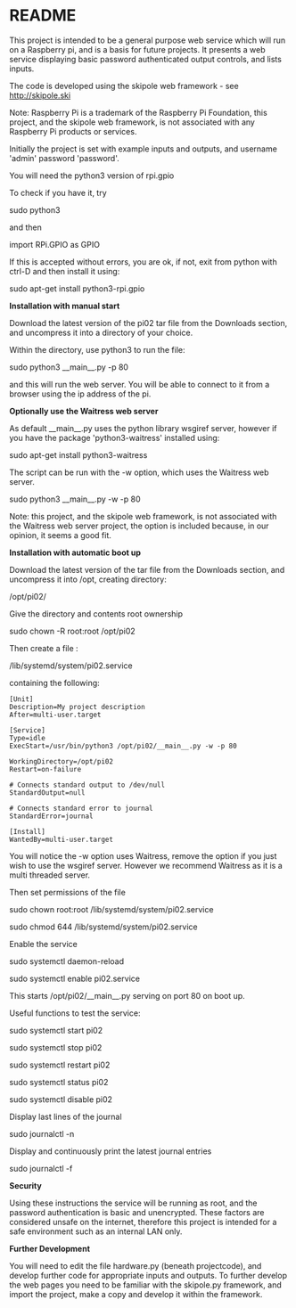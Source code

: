 # README #

This project is intended to be a general purpose web service which will run on a Raspberry pi, and is a basis for future projects. It presents a web service displaying basic password authenticated output controls, and lists inputs.

The code is developed using the skipole web framework - see http://skipole.ski

Note: Raspberry Pi is a trademark of the Raspberry Pi Foundation, this project, and the skipole web framework, is not associated with any Raspberry Pi products or services.

Initially the project is set with example inputs and outputs, and username 'admin' password 'password'.

You will need the python3 version of rpi.gpio

To check if you have it, try

sudo python3

and then

import RPi.GPIO as GPIO

If this is accepted without errors, you are ok, if not, exit from python with ctrl-D and then install it using:

sudo apt-get install python3-rpi.gpio

**Installation with manual start**

Download the latest version of the pi02 tar file from the Downloads section, and uncompress it into a directory of your choice.

Within the directory, use python3 to run the file:

sudo python3 \_\_main\_\_.py -p 80

and this will run the web server. You will be able to connect to it from a browser using the ip address of the pi.

**Optionally use the Waitress web server**

As default \_\_main\_\_.py uses the python library wsgiref server, however if you have the package 'python3-waitress' installed using:

sudo apt-get install python3-waitress

The script can be run with the -w option, which uses the Waitress web server.

sudo python3 \_\_main\_\_.py -w -p 80

Note: this project, and the skipole web framework, is not associated with the Waitress web server project, the option is included because, in our opinion, it seems a good fit.

**Installation with automatic boot up**

Download the latest version of the tar file from the Downloads section, and uncompress it into /opt, creating directory:

/opt/pi02/

Give the directory and contents root ownership

sudo chown -R root:root /opt/pi02

Then create a file :

/lib/systemd/system/pi02.service

containing the following:


    [Unit]
    Description=My project description
    After=multi-user.target

    [Service]
    Type=idle
    ExecStart=/usr/bin/python3 /opt/pi02/__main__.py -w -p 80

    WorkingDirectory=/opt/pi02
    Restart=on-failure

    # Connects standard output to /dev/null
    StandardOutput=null

    # Connects standard error to journal
    StandardError=journal

    [Install]
    WantedBy=multi-user.target

You will notice the -w option uses Waitress, remove the option if you just wish to use the wsgiref server. However we recommend Waitress as it is a multi threaded server.

Then set permissions of the file

sudo chown root:root /lib/systemd/system/pi02.service

sudo chmod 644 /lib/systemd/system/pi02.service


Enable the service

sudo systemctl daemon-reload

sudo systemctl enable pi02.service

This starts /opt/pi02/\_\_main\_\_.py serving on port 80 on boot up.

Useful functions to test the service:

sudo systemctl start pi02

sudo systemctl stop pi02

sudo systemctl restart pi02

sudo systemctl status pi02

sudo systemctl disable pi02

Display last lines of the journal

sudo journalctl -n

Display and continuously print the latest journal entries

sudo journalctl -f

**Security**

Using these instructions the service will be running as root, and the password authentication is basic and unencrypted. These factors are considered unsafe on the internet, therefore this project is intended for a safe environment such as an internal LAN only.

**Further Development**

You will need to edit the file hardware.py (beneath projectcode), and develop further code for appropriate inputs and outputs. To further develop the web pages you need to be familiar with the skipole.py framework, and import the project, make a copy and develop it within the framework.

 
